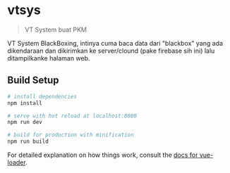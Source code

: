 # vtsys

> VT System buat PKM

VT System BlackBoxing, intinya cuma baca data dari "blackbox" yang ada dikendaraan dan dikirimkan ke server/clound (pake firebase sih ini) lalu ditampilkanke halaman web.
## Build Setup

``` bash
# install dependencies
npm install

# serve with hot reload at localhost:8080
npm run dev

# build for production with minification
npm run build
```

For detailed explanation on how things work, consult the [docs for vue-loader](http://vuejs.github.io/vue-loader).
